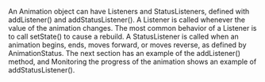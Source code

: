 An Animation object can have Listeners and StatusListeners,
defined with addListener() and addStatusListener().
A Listener is called whenever the value of the animation changes.
The most common behavior of a Listener is to call setState()
to cause a rebuild. A StatusListener is called when an animation begins,
ends, moves forward, or moves reverse, as defined by AnimationStatus.
The next section has an example of the addListener() method,
and Monitoring the progress of the animation shows an
example of addStatusListener().
